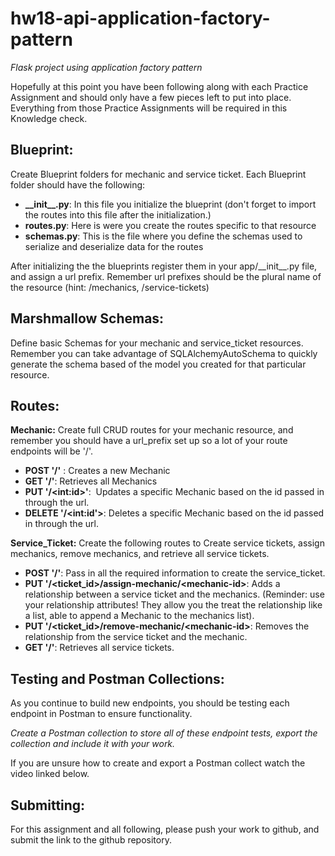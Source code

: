 # hw18-api-application-factory-pattern
*Flask project using application factory pattern*

Hopefully at this point you have been following along with each Practice Assignment and should only have a few pieces left to put into place. Everything from those Practice Assignments will be required in this Knowledge check.

## Blueprint:
Create Blueprint folders for mechanic and service ticket. Each Blueprint folder should have the following:

-   **_\_init__.py**: In this file you initialize the blueprint (don't forget to import the routes into this file after the initialization.)
-   **routes.py**: Here is were you create the routes specific to that resource
-   **schemas.py**: This is the file where you define the schemas used to serialize and deserialize data for the routes

After initializing the the blueprints register them in your app/_\_init__.py file, and assign a url prefix. Remember url prefixes should be the plural name of the resource (hint: /mechanics, /service-tickets)

## Marshmallow Schemas:
Define basic Schemas for your mechanic and service_ticket resources. Remember you can take advantage of SQLAlchemyAutoSchema to quickly generate the schema based of the model you created for that particular resource.

## Routes:

**Mechanic:** Create full CRUD routes for your mechanic resource, and remember you should have a url_prefix set up so a lot of your route endpoints will be '/'.

-   **POST '/'** : Creates a new Mechanic
-   **GET '/'**: Retrieves all Mechanics
-   **PUT '/\<int:id>'**:  Updates a specific Mechanic based on the id passed in through the url.
-   **DELETE '/\<int:id'>**: Deletes a specific Mechanic based on the id passed in through the url.

**Service_Ticket:** Create the following routes to Create service tickets, assign mechanics, remove mechanics, and retrieve all service tickets.

-   **POST '/'**: Pass in all the required information to create the service_ticket.
-   **PUT '/\<ticket_id>/assign-mechanic/\<mechanic-id>**: Adds a relationship between a service ticket and the mechanics. (Reminder: use your relationship attributes! They allow you the treat the relationship like a list, able to append a Mechanic to the mechanics list).
-   **PUT '/\<ticket_id>/remove-mechanic/\<mechanic-id>**: Removes the relationship from the service ticket and the mechanic.
-   **GET '/'**: Retrieves all service tickets.

## Testing and Postman Collections:
As you continue to build new endpoints, you should be testing each endpoint in Postman to ensure functionality.

*Create a Postman collection to store all of these endpoint tests, export the collection and include it with your work.*

If you are unsure how to create and export a Postman collect watch the video linked below.

## Submitting:
For this assignment and all following, please push your work to github, and submit the link to the github repository.